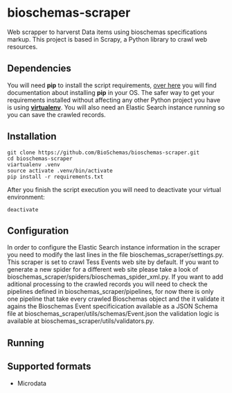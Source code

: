 # bioschemas-scraper
Web scrapper to harverst Data items using bioschemas specifications markup. This project is based in Scrapy, a Python library to crawl web resources.


## Dependencies
You will need **pip** to install the script requirements, [over here](https://pip.pypa.io/en/stable/installing/) you will find documentation about installing **pip** in your OS. The safer way to get your requirements installed without affecting any other Python project you have is using [**virtualenv**](http://docs.python-guide.org/en/latest/dev/virtualenvs/). You will also need an Elastic Search instance running so you can save the crawled records.

## Installation
```{r, engine='bash', count_lines}
git clone https://github.com/BioSchemas/bioschemas-scraper.git
cd bioschemas-scraper
viartualenv .venv
source activate .venv/bin/activate
pip install -r requirements.txt
```

After you finish the script execution you will need to deactivate your virtual environment:
```{r, engine='bash', count_lines}
deactivate
```

## Configuration

In order to configure the Elastic Search instance information in the scraper you need to modify the last lines in the file bioschemas_scraper/settings.py. This scraper is set to crawl Tess Events web site by default. If you want to generate a new spider for a different web site please take a look of bioschemas_scraper/spiders/bioschemas_spider_xml.py. If you want to add aditional processing to the crawled records you will need to check the pipelines defined in bioschemas_scraper/pipelines, for now there is only one pipeline that take every crawled Bioschemas object and the it validate it agains the Bioschemas Event specificication available as a JSON Schema file at bioschemas_scraper/utils/schemas/Event.json the validation logic is available at bioschemas_scraper/utils/validators.py.

## Running


## Supported formats
* Microdata

